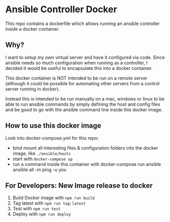 # Ansible Controller Docker

This repo contains a dockerfile which allows running an ansible controller inside a docker container.

## Why?

I want to setup my own virtual server and have it configured via code. 
Since ansible needs so much configuration when running as a controller, 
I decided it would be useful to encapsulate this into a docker container. 

This docker container is NOT intended to be run on a remote server (although it could be possible for automating other servers from a control server running in docker). 

Instead this is intended to be run manually on a mac, windows or linux to be able to run ansible commands by simply defining the host and config files 
and be good to go with the ansible command line inside this docker image.

## How to use this docker image

Look into docker-compose.yml for this repo: 
- bind mount all interesting files & configuration folders into the docker image, like `./ansible/hosts`
- start with `docker-compose up`
- run a command inside this container with docker-compose run ansible ansible all -m ping -u you 

## For Developers: New Image release to docker

1. Build Docker image with `npm run build`
2. Tag latest with `npm run tag:latest`
3. Test with `npm run test`
4. Deploy with `npm run deploy`


